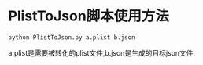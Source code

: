# PlistToJson脚本使用方法
                                                   
	python PlistToJson.py a.plist b.json
	
a.plist是需要被转化的plist文件,b.json是生成的目标json文件.